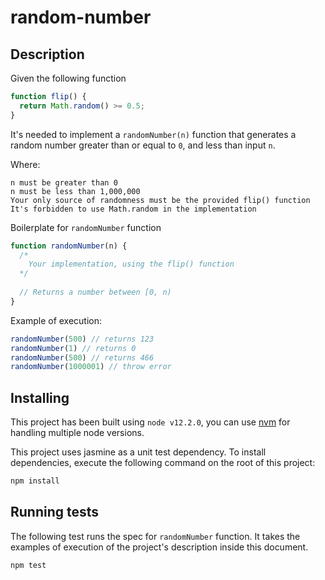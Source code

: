 # random-number

## Description

Given the following function

``` javascript
function flip() {
  return Math.random() >= 0.5;
}
```

It's needed to implement a `randomNumber(n)` function that generates a random number greater than or equal to `0`, and less than input `n`.

Where:

```
n must be greater than 0
n must be less than 1,000,000
Your only source of randomness must be the provided flip() function
It's forbidden to use Math.random in the implementation
```

Boilerplate for `randomNumber` function

``` javascript
function randomNumber(n) {
  /*
    Your implementation, using the flip() function
  */
  
  // Returns a number between [0, n)
}
```

Example of execution:

``` javascript
randomNumber(500) // returns 123
randomNumber(1) // returns 0
randomNumber(500) // returns 466
randomNumber(1000001) // throw error
```

## Installing

This project has been built using `node v12.2.0`, you can use [nvm](https://github.com/nvm-sh/nvm) for handling multiple node versions.

This project uses jasmine as a unit test dependency. To install dependencies, execute the following command on the root of this project:

``` bash
npm install
```

## Running tests

The following test runs the spec for `randomNumber` function. It takes the examples of execution of the project's description inside this document.
``` bash
npm test
```
